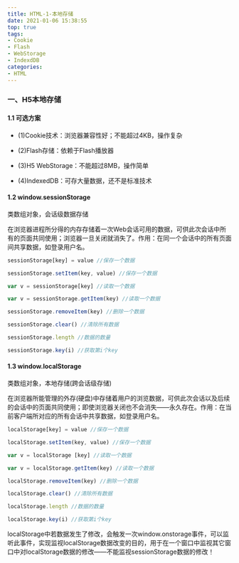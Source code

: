 ```yaml
---
title: HTML-1-本地存储
date: 2021-01-06 15:38:55
top: true
tags:
- Cookie
- Flash
- WebStorage
- IndexdDB
categories:
- HTML
---
```

### 一、H5本地存储
<!--more-->
#### 1.1 可选方案

- (1)Cookie技术：浏览器兼容性好；不能超过4KB，操作复杂

- (2)Flash存储：依赖于Flash播放器

- (3)H5 WebStorage：不能超过8MB，操作简单

- (4)IndexedDB：可存大量数据，还不是标准技术

#### 1.2 window.sessionStorage

类数组对象，会话级数据存储

在浏览器进程所分得的内存存储着一次Web会话可用的数据，可供此次会话中所有的页面共同使用；浏览器一旦关闭就消失了。作用：在同一个会话中的所有页面间共享数据，如登录用户名。

```js
sessionStorage[key] = value //保存一个数据

sessionStorage.setItem(key, value) //保存一个数据

var v = sessionStorage[key] //读取一个数据

var v = sessionStorage.getItem(key) //读取一个数据

sessionStorage.removeItem(key) //删除一个数据

sessionStorage.clear() //清除所有数据

sessionStorage.length //数据的数量

sessionStorage.key(i) //获取第i个key
```

#### 1.3 window.localStorage

类数组对象，本地存储(跨会话级存储)

在浏览器所能管理的外存(硬盘)中存储着用户的浏览数据，可供此次会话以及后续的会话中的页面共同使用；即使浏览器关闭也不会消失——永久存在。作用：在当前客户端所对应的所有会话中共享数据，如登录用户名。

```js
localStorage[key] = value //保存一个数据

localStorage.setItem(key, value) //保存一个数据

var v = localStorage [key] //读取一个数据

var v = localStorage.getItem(key) //读取一个数据

localStorage.removeItem(key) //删除一个数据

localStorage.clear() //清除所有数据

localStorage.length //数据的数量

localStorage.key(i) //获取第i个key
```

localStorage中若数据发生了修改，会触发一次window.onstorage事件，可以监听此事件，实现监视localStorage数据改变的目的，用于在一个窗口中监视其它窗口中对localStorage数据的修改——不能监视sessionStorage数据的修改！